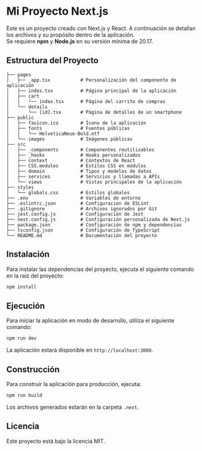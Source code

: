 # Mi Proyecto Next.js

Este es un proyecto creado con Next.js y React. A continuación se detallan los archivos y su propósito dentro de la aplicación.  
Se requiere **npm** y **Node.js** en su versión mínima de 20.17.

## Estructura del Proyecto

```
├── pages
│   ├── _app.tsx           # Personalización del componente de aplicación
│   ├── index.tsx          # Página principal de la aplicación
│   ├── cart
│   │   └── index.tsx      # Página del carrito de compras
│   └── details
│       └── [id].tsx       # Página de detalles de un smartphone
├── public
│   ├── favicon.ico        # Ícono de la aplicación
│   ├── fonts              # Fuentes públicas
│   │   └── HelveticaNeue-Bold.otf
│   └── images             # Imágenes públicas
├── src
│   ├── _components        # Componentes reutilizables
│   ├── _hooks             # Hooks personalizados
│   ├── context            # Contextos de React
│   ├── CSS.modules        # Estilos CSS en módulos
│   ├── domain             # Tipos y modelos de datos
│   ├── services           # Servicios y llamadas a APIs
│   └── views              # Vistas principales de la aplicación
├── styles
│   └── globals.css        # Estilos globales
├── .env                   # Variables de entorno
├── .eslintrc.json         # Configuración de ESLint
├── .gitignore             # Archivos ignorados por Git
├── jest.config.js         # Configuración de Jest
├── next.config.js         # Configuración personalizada de Next.js
├── package.json           # Configuración de npm y dependencias
├── tsconfig.json          # Configuración de TypeScript
└── README.md              # Documentación del proyecto
```

## Instalación

Para instalar las dependencias del proyecto, ejecuta el siguiente comando en la raíz del proyecto:

```bash
npm install
```

## Ejecución

Para iniciar la aplicación en modo de desarrollo, utiliza el siguiente comando:

```bash
npm run dev
```

La aplicación estará disponible en `http://localhost:3000`.

## Construcción

Para construir la aplicación para producción, ejecuta:

```bash
npm run build
```

Los archivos generados estarán en la carpeta `.next`.

## Licencia

Este proyecto está bajo la licencia MIT.
